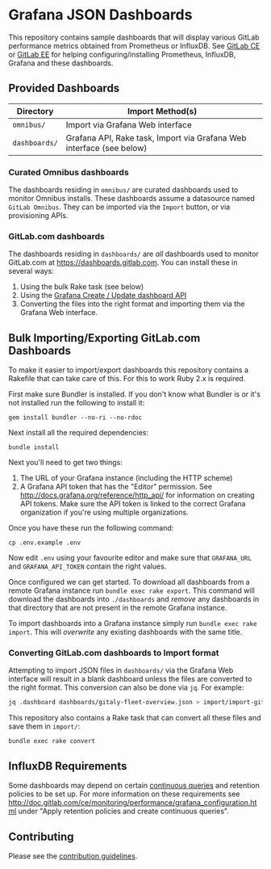# Grafana JSON Dashboards

This repository contains sample dashboards that will display various GitLab
performance metrics obtained from Prometheus or InfluxDB. See
[GitLab CE][gitlab-ce-docs] or [GitLab EE][gitlab-ee-docs] for helping
configuring/installing Prometheus, InfluxDB, Grafana and these dashboards.

## Provided Dashboards

|Directory|Import Method(s)|
|---------|-------------|
|`omnibus/`|Import via Grafana Web interface|
|`dashboards/`|Grafana API, Rake task, Import via Grafana Web interface (see below)|

### Curated Omnibus dashboards

The dashboards residing in `omnibus/` are curated dashboards used to
monitor Omnibus installs. These dashboards assume a datasource named `GitLab Omnibus`. They can be imported via the `Import` button, or via provisioning APIs.

### GitLab.com dashboards

The dashboards residing in `dashboards/` are _all_ dashboards used to
monitor GitLab.com at https://dashboards.gitlab.com. You can install these in several ways:

1. Using the bulk Rake task (see below)
1. Using the [Grafana Create / Update dashboard API](http://docs.grafana.org/http_api/dashboard/#create-update-dashboard)
1. Converting the files into the right format and importing them via the Grafana Web interface.

## Bulk Importing/Exporting GitLab.com Dashboards

To make it easier to import/export dashboards this repository contains a
Rakefile that can take care of this. For this to work Ruby 2.x is required.

First make sure Bundler is installed. If you don't know what Bundler is or it's
not installed run the following to install it:

    gem install bundler --no-ri --no-rdoc

Next install all the required dependencies:

    bundle install

Next you'll need to get two things:

1. The URL of your Grafana instance (including the HTTP scheme)
2. A Grafana API token that has the "Editor" permission. See
   <http://docs.grafana.org/reference/http_api/> for information on creating API
   tokens. Make sure the API token is linked to the correct Grafana organization if
   you're using multiple organizations.

Once you have these run the following command:

    cp .env.example .env

Now edit `.env` using your favourite editor and make sure that `GRAFANA_URL` and
`GRAFANA_API_TOKEN` contain the right values.

Once configured we can get started. To download all dashboards from a remote
Grafana instance run `bundle exec rake export`. This command will download the
dashboards into `./dashboards` and _remove_ any dashboards in that directory
that are not present in the remote Grafana instance.

To import dashboards into a Grafana instance simply run `bundle exec rake
import`. This will _overwrite_ any existing dashboards with the same title.

### Converting GitLab.com dashboards to Import format

Attempting to import JSON files in `dashboards/` via the Grafana Web
interface will result in a blank dashboard unless the files are
converted to the right format. This conversion can also be done via
`jq`. For example:

```sh
jq .dashboard dashboards/gitaly-fleet-overview.json > import/import-gitaly-fleet-overview.json
```

This repository also contains a Rake task that can convert all these
files and save them in `import/`:

```
bundle exec rake convert
```

## InfluxDB Requirements

Some dashboards may depend on certain [continuous queries][continuous-queries]
and retention policies to be set up. For more information on these requirements
see <http://doc.gitlab.com/ce/monitoring/performance/grafana_configuration.html>
under "Apply retention policies and create continuous queries".

## Contributing

Please see the [contribution guidelines](CONTRIBUTING.md).

[gitlab-ce-docs]: http://docs.gitlab.com/ce/monitoring/performance/introduction.html
[gitlab-ee-docs]: http://docs.gitlab.com/ee/monitoring/performance/introduction.html
[continuous-queries]:https://docs.influxdata.com/influxdb/latest/query_language/continuous_queries/
